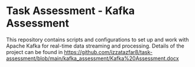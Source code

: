 # Task Assessment - Kafka Assessment

This repository contains scripts and configurations to set up and work with Apache Kafka for real-time data streaming and processing.
Details of the project can be found in https://github.com/izzatazfar8/task-assessment/blob/main/kafka_assessment/Kafka%20Assessment.docx 

